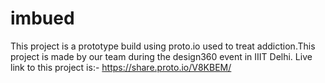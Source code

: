 # imbued
This project is a prototype build using proto.io used to treat addiction.This project is made by our team during the design360 event in IIIT Delhi.
Live link to this project is:- https://share.proto.io/V8KBEM/

